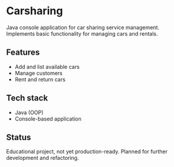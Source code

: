 # Carsharing

Java console application for car sharing service management.  
Implements basic functionality for managing cars and rentals.

## Features
- Add and list available cars
- Manage customers
- Rent and return cars

## Tech stack
- Java (OOP)
- Console-based application

## Status
Educational project, not yet production-ready.
Planned for further development and refactoring.

